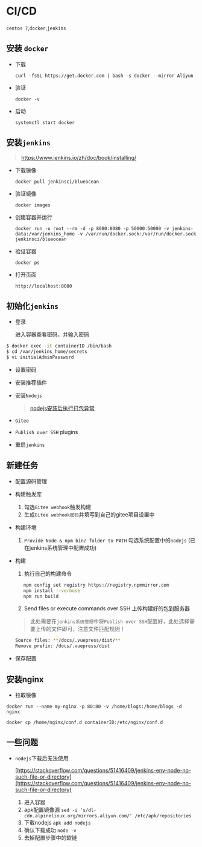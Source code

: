 # CI/CD

`centos 7`,`docker`,`jenkins`

## 安装 `docker`

- 下载
  
  `curl -fsSL https://get.docker.com | bash -s docker --mirror Aliyun`

- 验证
  
  `docker -v`

- 启动
  
  `systemctl start docker`

## 安装`jenkins`

> https://www.jenkins.io/zh/doc/book/installing/

- 下载镜像
  
  `docker pull jenkinsci/blueocean`

- 验证镜像 

  `docker images`

- 创建容器并运行
  
  `docker run -u root --rm -d -p 8080:8080 -p 50000:50000 -v jenkins-data:/var/jenkins_home -v /var/run/docker.sock:/var/run/docker.sock jenkinsci/blueocean`

- 验证容器
  
  `docker ps`

- 打开页面
  
  `http://localhost:8080`

## 初始化`jenkins`

- 登录

  进入容器查看密码，并输入密码

```bash
$ docker exec -it containerID /bin/bash
$ cd /var/jenkins_home/secrets
$ vi initialAdminPassword
```
- 设置密码
- 安装推荐插件
- 安装`Nodejs`
  
  >[nodejs安装后执行打包异常](./jenkins.md#一些问题)


- `Gitee`
- `Publish over SSH` plugins
  
- 重启`jenkins`

## 新建任务

- 配置源码管理
  
- 构建触发库 
  
  1. 勾选`Gitee webhook`触发构建
  2. 生成`Gitee webhook密码`并填写到自己的gitee项目设置中

- 构建环境
  
  1. `Provide Node & npm bin/ folder to PATH` 勾选系统配置中的`nodejs` (已在jenkins系统管理中配置成功)

- 构建
  
  1. 执行自己的构建命令
  
  ```sh
     npm config set registry https://registry.npmmirror.com
     npm install --verbose
     npm run build 
  ```
  2. Send files or execute commands over SSH 上传构建好的包到服务器
   > 此处需要在`jenkins系统管理`中将`Publish over SSH`配置好，此处选择需要上传的文件即可，注意文件匹配规则！

   ```sh
   Source files: **/docs/.vuepress/dist/**
   Remove prefix: /docs/.vuepress/dist
   ```
- 保存配置


## 安装nginx 

- 拉取镜像

`docker run --name my-nginx -p 80:80 -v /home/blogs:/home/blogs -d nginx`

`docker cp /home/nginx/conf.d containerID:/etc/nginx/conf.d`

 ## 一些问题

- `nodejs`下载后无法使用

  [https://stackoverflow.com/questions/51416409/jenkins-env-node-no-such-file-or-directory](https://stackoverflow.com/questions/51416409/jenkins-env-node-no-such-file-or-directory)

  1. 进入容器
  2. apk配置镜像源
     `sed -i 's/dl-cdn.alpinelinux.org/mirrors.aliyun.com/' /etc/apk/repositories`
  3. 下载nodejs
     `apk add nodejs`
  4. 确认下载成功
     `node -v`
  5. 去掉配置步骤中的软链
  